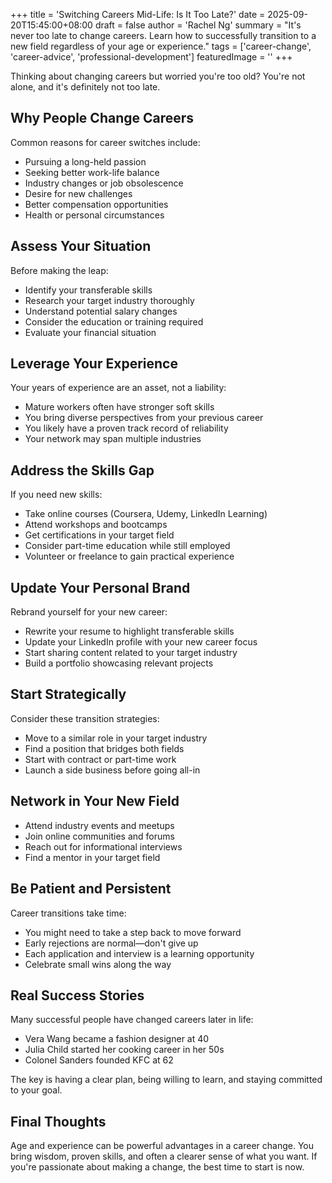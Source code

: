 +++
title = 'Switching Careers Mid-Life: Is It Too Late?'
date = 2025-09-20T15:45:00+08:00
draft = false
author = 'Rachel Ng'
summary = "It's never too late to change careers. Learn how to successfully transition to a new field regardless of your age or experience."
tags = ['career-change', 'career-advice', 'professional-development']
featuredImage = ''
+++

Thinking about changing careers but worried you're too old? You're not alone, and it's definitely not too late.

## Why People Change Careers

Common reasons for career switches include:
- Pursuing a long-held passion
- Seeking better work-life balance
- Industry changes or job obsolescence
- Desire for new challenges
- Better compensation opportunities
- Health or personal circumstances

## Assess Your Situation

Before making the leap:
- Identify your transferable skills
- Research your target industry thoroughly
- Understand potential salary changes
- Consider the education or training required
- Evaluate your financial situation

## Leverage Your Experience

Your years of experience are an asset, not a liability:
- Mature workers often have stronger soft skills
- You bring diverse perspectives from your previous career
- You likely have a proven track record of reliability
- Your network may span multiple industries

## Address the Skills Gap

If you need new skills:
- Take online courses (Coursera, Udemy, LinkedIn Learning)
- Attend workshops and bootcamps
- Get certifications in your target field
- Consider part-time education while still employed
- Volunteer or freelance to gain practical experience

## Update Your Personal Brand

Rebrand yourself for your new career:
- Rewrite your resume to highlight transferable skills
- Update your LinkedIn profile with your new career focus
- Start sharing content related to your target industry
- Build a portfolio showcasing relevant projects

## Start Strategically

Consider these transition strategies:
- Move to a similar role in your target industry
- Find a position that bridges both fields
- Start with contract or part-time work
- Launch a side business before going all-in

## Network in Your New Field

- Attend industry events and meetups
- Join online communities and forums
- Reach out for informational interviews
- Find a mentor in your target field

## Be Patient and Persistent

Career transitions take time:
- You might need to take a step back to move forward
- Early rejections are normal—don't give up
- Each application and interview is a learning opportunity
- Celebrate small wins along the way

## Real Success Stories

Many successful people have changed careers later in life:
- Vera Wang became a fashion designer at 40
- Julia Child started her cooking career in her 50s
- Colonel Sanders founded KFC at 62

The key is having a clear plan, being willing to learn, and staying committed to your goal.

## Final Thoughts

Age and experience can be powerful advantages in a career change. You bring wisdom, proven skills, and often a clearer sense of what you want. If you're passionate about making a change, the best time to start is now.

